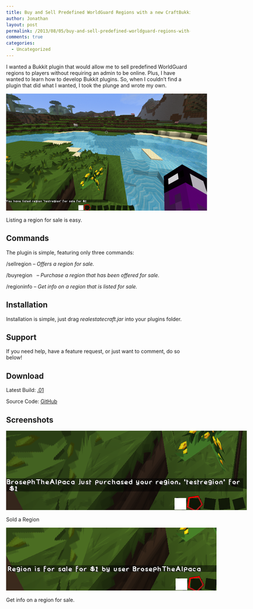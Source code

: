 ```yaml
---
title: Buy and Sell Predefined WorldGuard Regions with a new CraftBukkit Plugin
author: Jonathan
layout: post
permalink: /2013/08/05/buy-and-sell-predefined-worldguard-regions-with-a-new-craftbukkit-plugin/
comments: true
categories:
  - Uncategorized
---
```

I wanted a Bukkit plugin that would allow me to sell predefined WorldGuard regions to players without requiring an admin to be online. Plus, I have wanted to learn how to develop Bukkit plugins. So, when I couldn&#8217;t find a plugin that did what I wanted, I took the plunge and wrote my own.

<div id="attachment_260" class="wp-caption aligncenter" style="width: 560px">
  <a href="/images/posts/2013/08/listed-region.png"><img class="size-full wp-image-260" title="Listing a region for sale is easy." src="/images/posts/2013/08/listed-region-e1375753665735.png" alt="Listing a region for sale is easy." width="550" height="320" /></a><p class="wp-caption-text">
    Listing a region for sale is easy.
  </p>
</div>

## Commands

The plugin is simple, featuring only three commands:

/sellregion <region id> <price> &#8211; *Offers a region for sale.*

/buyregion  <region id> &#8211; *Purchase a region that has been offered for sale.*

/regioninfo <region id> &#8211; *Get info on a region that is listed for sale.*

## Installation

Installation is simple, just drag *realestatecraft.jar* into your plugins folder.

## Support

If you need help, have a feature request, or just want to comment, do so below!

## Download

Latest Build: <a href="http://dev.jonathanporta.com/realestatecraft/realestatecraft.jar" target="_blank">.01</a>

Source Code: <a href="https://github.com/JonathanPorta/realestatecraft" target="_blank">GitHub</a>

## Screenshots

<div id="attachment_258" class="wp-caption aligncenter" style="width: 669px">
  <a href="/images/posts/2013/08/sold-region.png"><img class="size-full wp-image-258" title="Sold a Region" src="/images/posts/2013/08/sold-region-e1375753455622.png" alt="Sold a Region" width="659" height="217" /></a><p class="wp-caption-text">
    Sold a Region
  </p>
</div>

<div id="attachment_259" class="wp-caption aligncenter" style="width: 586px">
  <a href="/images/posts/2013/08/regioninfo.png"><img class="size-full wp-image-259" title="Get info on a region for sale." src="/images/posts/2013/08/regioninfo-e1375753523559.png" alt="Get info on a region for sale." width="576" height="172" /></a><p class="wp-caption-text">
    Get info on a region for sale.
  </p>
</div>
